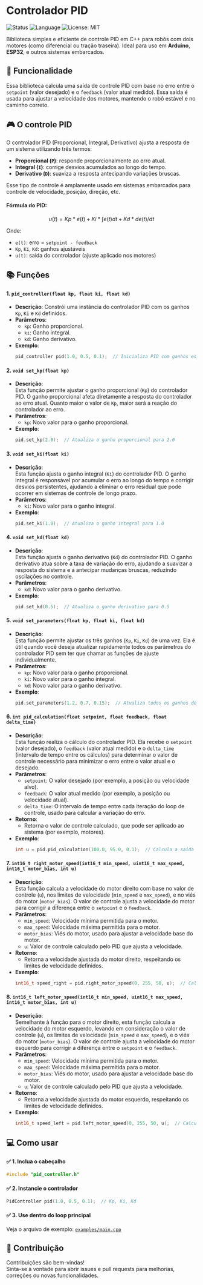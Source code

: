 # Controlador PID

![Status](https://img.shields.io/badge/status-stable-brightgreen)
![Language](https://img.shields.io/badge/language-C%2B%2B-orange)
![License: MIT](https://img.shields.io/badge/license-MIT-blue)

Biblioteca simples e eficiente de controle PID em C++ para robôs com dois motores (como diferencial ou tração traseira). Ideal para uso em **Arduino**, **ESP32**, e outros sistemas embarcados.

## 🚀 Funcionalidade

Essa biblioteca calcula uma saída de controle PID com base no erro entre o `setpoint` (valor desejado) e o `feedback` (valor atual medido). Essa saída é usada para ajustar a velocidade dos motores, mantendo o robô estável e no caminho correto.

## 🎮 O controle PID

O controlador PID (Proporcional, Integral, Derivativo) ajusta a resposta de um sistema utilizando três termos:

- **Proporcional (`P`)**: responde proporcionalmente ao erro atual.
- **Integral (`I`)**: corrige desvios acumulados ao longo do tempo.
- **Derivativo (`D`)**: suaviza a resposta antecipando variações bruscas.

Esse tipo de controle é amplamente usado em sistemas embarcados para controle de velocidade, posição, direção, etc.

#### Fórmula do PID:

```math
u(t) = Kp * e(t) + Ki * ∫e(t)dt + Kd * de(t)/dt
```

Onde:

- `e(t)`: erro = `setpoint - feedback`
- `Kp`, `Ki`, `Kd`: ganhos ajustáveis
- `u(t)`: saída do controlador (ajuste aplicado nos motores)

## 📚 Funções

#### 1. `pid_controller(float kp, float ki, float kd)`

- **Descrição**: Constrói uma instância do controlador PID com os ganhos `Kp`, `Ki` e `Kd` definidos.
- **Parâmetros**:
  - `kp`: Ganho proporcional.
  - `ki`: Ganho integral.
  - `kd`: Ganho derivativo.
- **Exemplo**:
  ```cpp
  pid_controller pid(1.0, 0.5, 0.1);  // Inicializa PID com ganhos específicos

#### 2. `void set_kp(float kp)`

- **Descrição**:  
  Esta função permite ajustar o ganho proporcional (`Kp`) do controlador PID. O ganho proporcional afeta diretamente a resposta do controlador ao erro atual. Quanto maior o valor de `Kp`, maior será a reação do controlador ao erro.
- **Parâmetros**:
  - `kp`: Novo valor para o ganho proporcional.
- **Exemplo**:
  ```cpp
  pid.set_kp(2.0);  // Atualiza o ganho proporcional para 2.0

#### 3. `void set_ki(float ki)`

- **Descrição**:  
  Esta função ajusta o ganho integral (`Ki`) do controlador PID. O ganho integral é responsável por acumular o erro ao longo do tempo e corrigir desvios persistentes, ajudando a eliminar o erro residual que pode ocorrer em sistemas de controle de longo prazo.
- **Parâmetros**:
  - `ki`: Novo valor para o ganho integral.
- **Exemplo**:
  ```cpp
  pid.set_ki(1.0);  // Atualiza o ganho integral para 1.0

#### 4. `void set_kd(float kd)`

- **Descrição**:  
  Esta função ajusta o ganho derivativo (`Kd`) do controlador PID. O ganho derivativo atua sobre a taxa de variação do erro, ajudando a suavizar a resposta do sistema e a antecipar mudanças bruscas, reduzindo oscilações no controle.
- **Parâmetros**:
  - `kd`: Novo valor para o ganho derivativo.
- **Exemplo**:
  ```cpp
  pid.set_kd(0.5);  // Atualiza o ganho derivativo para 0.5

#### 5. `void set_parameters(float kp, float ki, float kd)`

- **Descrição**:  
  Esta função permite ajustar os três ganhos (`Kp`, `Ki`, `Kd`) de uma vez. Ela é útil quando você deseja atualizar rapidamente todos os parâmetros do controlador PID sem ter que chamar as funções de ajuste individualmente.
- **Parâmetros**:
  - `kp`: Novo valor para o ganho proporcional.
  - `ki`: Novo valor para o ganho integral.
  - `kd`: Novo valor para o ganho derivativo.
- **Exemplo**:
  ```cpp
  pid.set_parameters(1.2, 0.7, 0.15);  // Atualiza todos os ganhos de uma vez

#### 6. `int pid_calculation(float setpoint, float feedback, float delta_time)`

- **Descrição**:  
  Esta função realiza o cálculo do controlador PID. Ela recebe o `setpoint` (valor desejado), o `feedback` (valor atual medido) e o `delta_time` (intervalo de tempo entre os cálculos) para determinar o valor de controle necessário para minimizar o erro entre o valor atual e o desejado.
- **Parâmetros**:
  - `setpoint`: O valor desejado (por exemplo, a posição ou velocidade alvo).
  - `feedback`: O valor atual medido (por exemplo, a posição ou velocidade atual).
  - `delta_time`: O intervalo de tempo entre cada iteração do loop de controle, usado para calcular a variação do erro.
- **Retorno**:
  - Retorna o valor de controle calculado, que pode ser aplicado ao sistema (por exemplo, motores).
- **Exemplo**:
  ```cpp
  int u = pid.pid_calculation(100.0, 95.0, 0.1);  // Calcula a saída de controle baseado no erro

#### 7. `int16_t right_motor_speed(int16_t min_speed, uint16_t max_speed, int16_t motor_bias, int u)`

- **Descrição**:  
  Esta função calcula a velocidade do motor direito com base no valor de controle (`u`), nos limites de velocidade (`min_speed` e `max_speed`), e no viés do motor (`motor_bias`). O valor de controle ajusta a velocidade do motor para corrigir a diferença entre o `setpoint` e o `feedback`.
- **Parâmetros**:
  - `min_speed`: Velocidade mínima permitida para o motor.
  - `max_speed`: Velocidade máxima permitida para o motor.
  - `motor_bias`: Viés do motor, usado para ajustar a velocidade base do motor.
  - `u`: Valor de controle calculado pelo PID que ajusta a velocidade.
- **Retorno**:
  - Retorna a velocidade ajustada do motor direito, respeitando os limites de velocidade definidos.
- **Exemplo**:
  ```cpp
  int16_t speed_right = pid.right_motor_speed(0, 255, 50, u);  // Calcula a velocidade do motor direito com viés e controle

#### 8. `int16_t left_motor_speed(int16_t min_speed, uint16_t max_speed, int16_t motor_bias, int u)`

- **Descrição**:  
  Semelhante à função para o motor direito, esta função calcula a velocidade do motor esquerdo, levando em consideração o valor de controle (`u`), os limites de velocidade (`min_speed` e `max_speed`), e o viés do motor (`motor_bias`). O valor de controle ajusta a velocidade do motor esquerdo para corrigir a diferença entre o `setpoint` e o `feedback`.
- **Parâmetros**:
  - `min_speed`: Velocidade mínima permitida para o motor.
  - `max_speed`: Velocidade máxima permitida para o motor.
  - `motor_bias`: Viés do motor, usado para ajustar a velocidade base do motor.
  - `u`: Valor de controle calculado pelo PID que ajusta a velocidade.
- **Retorno**:
  - Retorna a velocidade ajustada do motor esquerdo, respeitando os limites de velocidade definidos.
- **Exemplo**:
  ```cpp
  int16_t speed_left = pid.left_motor_speed(0, 255, 50, u);  // Calcula a velocidade do motor esquerdo com viés e controle

  
## 💻 Como usar

#### ✅ 1. Inclua o cabeçalho

```cpp
#include "pid_controller.h"
```

#### ✅ 2. Instancie o controlador

```cpp
PidController pid(1.0, 0.5, 0.1);  // Kp, Ki, Kd
```

#### ✅ 3. Use dentro do loop principal
Veja o arquivo de exemplo: [`examples/main.cpp`](examples/main.cpp)

## 🤝 Contribuição

Contribuições são bem-vindas!  
Sinta-se à vontade para abrir issues e pull requests para melhorias, correções ou novas funcionalidades.
